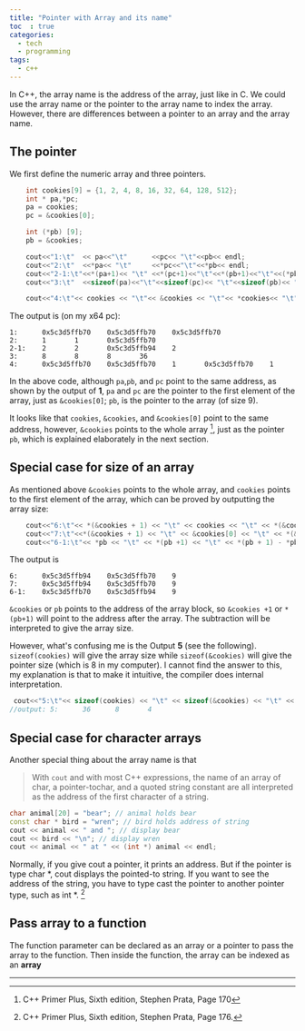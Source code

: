 ```yaml
---
title: "Pointer with Array and its name"
toc  : true
categories:
  - tech
  - programming
tags:
  - c++
---
```

In C++, the array name is the address of the array, just like in C. We could use the array name or the pointer to the array name to index the array.
However, there are differences between a pointer to an array and the array name.

## The pointer
We first define the numeric array and three pointers.
~~~ c++
    int cookies[9] = {1, 2, 4, 8, 16, 32, 64, 128, 512};
    int * pa,*pc;
    pa = cookies;
    pc = &cookies[0];

    int (*pb) [9]; 
    pb = &cookies;

    cout<<"1:\t"  << pa<<"\t"      <<pc<< "\t"<<pb<< endl;
    cout<<"2:\t"  <<*pa<< "\t"     <<*pc<<"\t"<<*pb<< endl;
    cout<<"2-1:\t"<<*(pa+1)<< "\t" <<*(pc+1)<<"\t"<<*(pb+1)<<"\t"<<(*pb)[1]<< endl;
    cout<<"3:\t"  <<sizeof(pa)<<"\t"<<sizeof(pc)<< "\t"<<sizeof(pb)<< "\t"<<sizeof(*pb)<<endl;

    cout<<"4:\t"<< cookies << "\t"<< &cookies << "\t"<< *cookies<< "\t"  << *(&cookies)<<"\t"<<*(&cookies[0])<<endl;
~~~
The output is (on my x64 pc):
~~~
1:      0x5c3d5ffb70    0x5c3d5ffb70    0x5c3d5ffb70
2:      1       1       0x5c3d5ffb70
2-1:    2       2       0x5c3d5ffb94    2
3:      8       8       8       36
4:      0x5c3d5ffb70    0x5c3d5ffb70    1       0x5c3d5ffb70    1
~~~

In the above code, although `pa`,`pb`, and `pc` point to the same address, as shown by the output of **1**,  `pa` and `pc` are the pointer to the first element of the array, just as `&cookies[0]`; `pb`, is the pointer to the array (of size 9).

It looks like that `cookies`, `&cookies`, and `&cookies[0]` point to the same address, however, `&cookies` points to the whole array [^1], just as the pointer `pb`, which is explained elaborately in the next section.

[^1]: C++ Primer Plus, Sixth edition, Stephen Prata, Page 170

## Special case for size of an array

As mentioned above `&cookies` points to the whole array, and `cookies` points to the first element of the array, which can be proved by outputting the array size:
~~~ c++
    cout<<"6:\t"<< *(&cookies + 1) << "\t" << cookies << "\t" << *(&cookies + 1) - cookies<<endl;
    cout<<"7:\t"<<*(&cookies + 1) << "\t" << &cookies[0] << "\t" << *(&cookies + 1) - &cookies[0]<<endl;
    cout<<"6-1:\t"<< *pb << "\t" << *(pb +1) << "\t" << *(pb + 1) - *pb<<endl;
~~~
The output is
~~~
6:      0x5c3d5ffb94    0x5c3d5ffb70    9
7:      0x5c3d5ffb94    0x5c3d5ffb70    9
6-1:    0x5c3d5ffb70    0x5c3d5ffb94    9
~~~
`&cookies` or `pb` points to the address of the array block, so `&cookies +1` or `*(pb+1)` will point to the address after the array. The subtraction will be interpreted to give the array size.

However, what's confusing me is the Output **5** (see the following). `sizeof(cookies)` will give the array size while `sizeof(&cookies)` will give the pointer size (which is 8 in my computer). I cannot find the answer to this, my explanation is that to make it intuitive, the compiler does internal interpretation.

~~~ c++
 cout<<"5:\t"<< sizeof(cookies) << "\t" << sizeof(&cookies) << "\t" << sizeof(cookies[0]) << endl;
//output: 5:      36      8       4
~~~

## Special case for character arrays
Another special thing about the array name is that 
> With `cout` and with most C++ expressions, the name of an array of char, a pointer-tochar,
and a quoted string constant are all interpreted as the address of the first character
of a string.

~~~ c++
char animal[20] = "bear"; // animal holds bear
const char * bird = "wren"; // bird holds address of string
cout << animal << " and "; // display bear
cout << bird << "\n"; // display wren
cout << animal << " at " << (int *) animal << endl;

~~~
Normally, if you give cout a pointer, it prints an address. But if the pointer is type
char *, cout displays the pointed-to string. If you want to see the address of the string, you
have to type cast the pointer to another pointer type, such as int *. [^2]

[^2]: C++ Primer Plus, Sixth edition, Stephen Prata, Page 176.


## Pass array to a function

The function parameter can be declared as an array or a pointer to pass the array to the function. Then inside the function, the array can be indexed as an **array**

---


		
